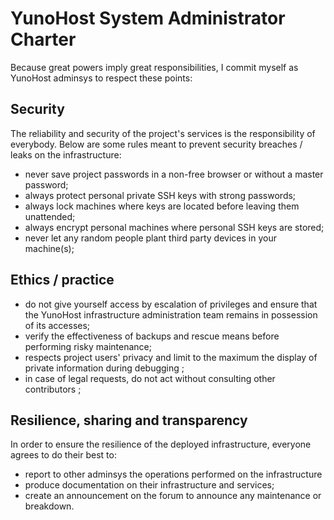 # YunoHost System Administrator Charter

Because great powers imply great responsibilities, I commit myself as YunoHost adminsys to respect these points:

## Security
The reliability and security of the project's services is the responsibility of everybody. Below are some rules meant to prevent security breaches / leaks on the infrastructure:

 * never save project passwords in a non-free browser or without a master password;
 * always protect personal private SSH keys with strong passwords;
 * always lock machines where keys are located before leaving them unattended;
 * always encrypt personal machines where personal SSH keys are stored;
  * never let any random people plant third party devices in your machine(s);


## Ethics / practice

 * do not give yourself access by escalation of privileges and ensure that the YunoHost infrastructure administration team remains in possession of its accesses;
 * verify the effectiveness of backups and rescue means before performing risky maintenance;
 * respects project users' privacy and limit to the maximum the display of private information during debugging ;
 * in case of legal requests, do not act without consulting other contributors ;



## Resilience, sharing and transparency
In order to ensure the resilience of the deployed infrastructure, everyone agrees to do their best to:

 * report to other adminsys the operations performed on the infrastructure
 * produce documentation on their infrastructure and services;
 * create an announcement on the forum to announce any maintenance or breakdown.
